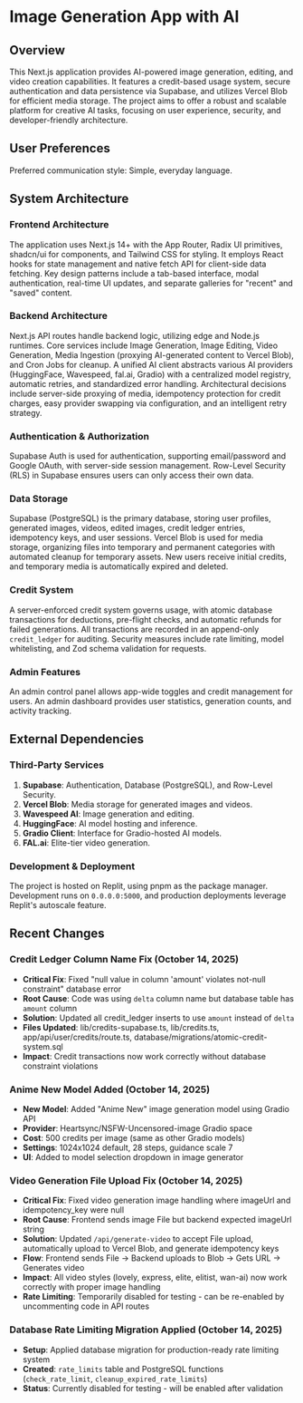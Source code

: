 # Image Generation App with AI

## Overview
This Next.js application provides AI-powered image generation, editing, and video creation capabilities. It features a credit-based usage system, secure authentication and data persistence via Supabase, and utilizes Vercel Blob for efficient media storage. The project aims to offer a robust and scalable platform for creative AI tasks, focusing on user experience, security, and developer-friendly architecture.

## User Preferences
Preferred communication style: Simple, everyday language.

## System Architecture

### Frontend Architecture
The application uses Next.js 14+ with the App Router, Radix UI primitives, shadcn/ui for components, and Tailwind CSS for styling. It employs React hooks for state management and native fetch API for client-side data fetching. Key design patterns include a tab-based interface, modal authentication, real-time UI updates, and separate galleries for "recent" and "saved" content.

### Backend Architecture
Next.js API routes handle backend logic, utilizing edge and Node.js runtimes. Core services include Image Generation, Image Editing, Video Generation, Media Ingestion (proxying AI-generated content to Vercel Blob), and Cron Jobs for cleanup. A unified AI client abstracts various AI providers (HuggingFace, Wavespeed, fal.ai, Gradio) with a centralized model registry, automatic retries, and standardized error handling. Architectural decisions include server-side proxying of media, idempotency protection for credit charges, easy provider swapping via configuration, and an intelligent retry strategy.

### Authentication & Authorization
Supabase Auth is used for authentication, supporting email/password and Google OAuth, with server-side session management. Row-Level Security (RLS) in Supabase ensures users can only access their own data.

### Data Storage
Supabase (PostgreSQL) is the primary database, storing user profiles, generated images, videos, edited images, credit ledger entries, idempotency keys, and user sessions. Vercel Blob is used for media storage, organizing files into temporary and permanent categories with automated cleanup for temporary assets. New users receive initial credits, and temporary media is automatically expired and deleted.

### Credit System
A server-enforced credit system governs usage, with atomic database transactions for deductions, pre-flight checks, and automatic refunds for failed generations. All transactions are recorded in an append-only `credit_ledger` for auditing. Security measures include rate limiting, model whitelisting, and Zod schema validation for requests.

### Admin Features
An admin control panel allows app-wide toggles and credit management for users. An admin dashboard provides user statistics, generation counts, and activity tracking.

## External Dependencies

### Third-Party Services
1.  **Supabase**: Authentication, Database (PostgreSQL), and Row-Level Security.
2.  **Vercel Blob**: Media storage for generated images and videos.
3.  **Wavespeed AI**: Image generation and editing.
4.  **HuggingFace**: AI model hosting and inference.
5.  **Gradio Client**: Interface for Gradio-hosted AI models.
6.  **FAL.ai**: Elite-tier video generation.

### Development & Deployment
The project is hosted on Replit, using pnpm as the package manager. Development runs on `0.0.0.0:5000`, and production deployments leverage Replit's autoscale feature.

## Recent Changes

### Credit Ledger Column Name Fix (October 14, 2025)
- **Critical Fix**: Fixed "null value in column 'amount' violates not-null constraint" database error
- **Root Cause**: Code was using `delta` column name but database table has `amount` column
- **Solution**: Updated all credit_ledger inserts to use `amount` instead of `delta`
- **Files Updated**: lib/credits-supabase.ts, lib/credits.ts, app/api/user/credits/route.ts, database/migrations/atomic-credit-system.sql
- **Impact**: Credit transactions now work correctly without database constraint violations

### Anime New Model Added (October 14, 2025)
- **New Model**: Added "Anime New" image generation model using Gradio API
- **Provider**: Heartsync/NSFW-Uncensored-image Gradio space
- **Cost**: 500 credits per image (same as other Gradio models)
- **Settings**: 1024x1024 default, 28 steps, guidance scale 7
- **UI**: Added to model selection dropdown in image generator

### Video Generation File Upload Fix (October 14, 2025)
- **Critical Fix**: Fixed video generation image handling where imageUrl and idempotency_key were null
- **Root Cause**: Frontend sends image File but backend expected imageUrl string
- **Solution**: Updated `/api/generate-video` to accept File upload, automatically upload to Vercel Blob, and generate idempotency keys
- **Flow**: Frontend sends File → Backend uploads to Blob → Gets URL → Generates video
- **Impact**: All video styles (lovely, express, elite, elitist, wan-ai) now work correctly with proper image handling
- **Rate Limiting**: Temporarily disabled for testing - can be re-enabled by uncommenting code in API routes

### Database Rate Limiting Migration Applied (October 14, 2025)
- **Setup**: Applied database migration for production-ready rate limiting system
- **Created**: `rate_limits` table and PostgreSQL functions (`check_rate_limit`, `cleanup_expired_rate_limits`)
- **Status**: Currently disabled for testing - will be enabled after validation